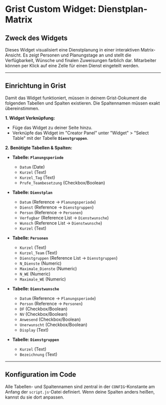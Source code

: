 # Grist Custom Widget: Dienstplan-Matrix

## Zweck des Widgets

Dieses Widget visualisiert eine Dienstplanung in einer interaktiven Matrix-Ansicht. Es zeigt Personen und Planungstage an und stellt die Verfügbarkeit, Wünsche und finalen Zuweisungen farblich dar. Mitarbeiter können per Klick auf eine Zelle für einen Dienst eingeteilt werden.

---

## Einrichtung in Grist

Damit das Widget funktioniert, müssen in deinem Grist-Dokument die folgenden Tabellen und Spalten existieren. Die Spaltennamen müssen exakt übereinstimmen.

**1. Widget Verknüpfung:**
* Füge das Widget zu deiner Seite hinzu.
* Verknüpfe das Widget im "Creator Panel" unter "Widget" > "Select Table" mit der Tabelle **`Dienstgruppen`**.

**2. Benötigte Tabellen & Spalten:**

* **Tabelle: `Planungsperiode`**
    * `Datum` (Date)
    * `Kurzel` (Text)
    * `Kurzel_Tag` (Text)
    * `Prufe_Teambesetzung` (Checkbox/Boolean)

* **Tabelle: `Dienstplan`**
    * `Datum` (Reference -> `Planungsperiode`)
    * `Dienst` (Reference -> `Dienstgruppen`)
    * `Person` (Reference -> `Personen`)
    * `Verfugbar` (Reference List -> `Dienstwunsche`)
    * `Wunsch` (Reference List -> `Dienstwunsche`)
    * `Kurzel` (Text)

* **Tabelle: `Personen`**
    * `Kurzel` (Text)
    * `Kurzel_Team` (Text)
    * `Dienstgruppen` (Reference List -> `Dienstgruppen`)
    * `N_Dienste` (Numeric)
    * `Maximale_Dienste` (Numeric)
    * `N_WE` (Numeric)
    * `Maximale_WE` (Numeric)

* **Tabelle: `Dienstwunsche`**
    * `Datum` (Reference -> `Planungsperiode`)
    * `Person` (Reference -> `Personen`)
    * `DF` (Checkbox/Boolean)
    * `NV` (Checkbox/Boolean)
    * `Anwesend` (Checkbox/Boolean)
    * `Unerwunscht` (Checkbox/Boolean)
    * `Display` (Text)

* **Tabelle: `Dienstgruppen`**
    * `Kurzel` (Text)
    * `Bezeichnung` (Text)

---

## Konfiguration im Code

Alle Tabellen- und Spaltennamen sind zentral in der `CONFIG`-Konstante am Anfang der `script.js`-Datei definiert. Wenn deine Spalten anders heißen, kannst du sie dort anpassen.